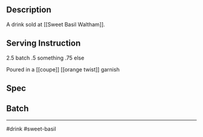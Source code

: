 ## Description
A drink sold at [[Sweet Basil Waltham]]. 
## Serving Instruction
2.5 batch
.5 something
.75 else

Poured in a [[coupe]] 
[[orange twist]] garnish

## Spec

## Batch

---
#drink
#sweet-basil 